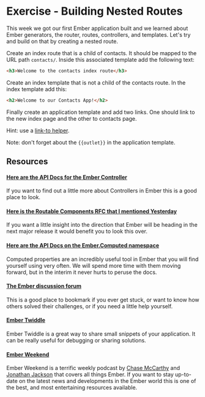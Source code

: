 # Exercise - Building Nested Routes

This week we got our first Ember application built and we learned about Ember generators, the router, routes, controllers, and templates. Let's try and build on that by creating a nested route.

Create an index route that is a child of contacts. It should be mapped to the URL path `contacts/`. Inside this associated template add the following text:

```html
<h3>Welcome to the contacts index route</h3>
```

Create an index template that is not a child of the contacts route. In the index template add this:

```html
<h2>Welcome to our Contacts App!</h2>
```

Finally create an application template and add two links. One should link to the new index page and the other to contacts page.

Hint: use a [link-to helper](https://guides.emberjs.com/v2.6.0/templates/links/).

Note: don't forget about the `{{outlet}}` in the application template.

## Resources

#### [Here are the API Docs for the Ember Controller](http://emberjs.com/api/classes/Ember.Controller.html)

If you want to find out a little more about Controllers in Ember this is a good place to look.

#### [Here is the Routable Components RFC that I mentioned Yesterday](https://github.com/ef4/rfcs/blob/routeable-components/active/0000-routeable-components.md)

If you want a little insight into the direction that Ember will be heading in the next major release it would benefit you to look this over.

#### [Here are the API Docs on the Ember.Computed namespace](http://emberjs.com/api/classes/Ember.computed.html)

Computed properties are an incredibly useful tool in Ember that you will find yourself using very often. We will spend more time with them moving forward, but in the interim it never hurts to peruse the docs.

#### [The Ember discussion forum](http://discuss.emberjs.com/)

This is a good place to bookmark if you ever get stuck, or want to know how others solved their challenges, or if you need a little help yourself.

#### [Ember Twiddle](https://ember-twiddle.com/)

Ember Twiddle is a great way to share small snippets of your application. It can be really useful for debugging or sharing solutions.

#### [Ember Weekend](https://emberweekend.com/episodes)

Ember Weekend is a terrific weekly podcast by [Chase McCarthy](https://twitter.com/code0100fun) and [Jonathan Jackson](https://twitter.com/rondale_sc) that covers all things Ember. If you want to stay up-to-date on the latest news and developments in the Ember world this is one of the best, and most entertaining resources available.
